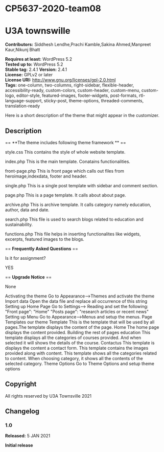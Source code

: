 # CP5637-2020-team08

	
  # U3A townswille

**Contributors:** Siddhesh Lendhe,Prachi Kamble,Sakina Ahmed,Manpreet Kaur,Nikunj Bhatt 

**Requires at least:** WordPress 5.2  
**Tested up to:** WordPress 5.2  
**Stable tag:** 2.4.1 
**Version:** 2.4.1  
**License:** GPLv2 or later  
**License URI:** http://www.gnu.org/licenses/gpl-2.0.html  
**Tags:** one-column, two-columns, right-sidebar, flexible-header, accessibility-ready, custom-colors, custom-header, custom-menu, custom-logo, editor-style, featured-images, footer-widgets, post-formats, rtl-language-support, sticky-post, theme-options, threaded-comments, translation-ready

Here is a short description of the theme that might appear in the customizer.

## Description

== **The theme includes following theme framework ** ==

style.css This contains the style of whole website template.

index.php This is the main template. Conatains functionalities.

front-page.php This is front page which calls out files from heroimage,indexdata, footer and header.

single.php This is a single post template with sidebar and comment section.

page.php This is a page template. It calls about about page.

archive.php This is archive template. It calls category namely education, author, data and date.

search.php This file is used to search blogs related to education and sustainability.

functions.php This file helps in inserting functionalites like widgets, excerpts, featured images to the blogs.

== **Frequently Asked Questions** ==

Is it for assignment? 

YES

== **Upgrade Notice** ==

None

Activating the theme
Go to Appearance-->Themes and activate the theme
Import data 
Open the data file and replace all occurrence of this string
Setting up Home Page
Go to Settings--> Reading and set the following:
"Front page": "Home"
"Posts page": "research articles or recent news"
Setting up Menu
Go to Appearance-->Menus and setup the menus.
Page Templates
our theme Template
This is the template that will be used by all pages.The template displays the content of the page. 
Home
The home page displays the content provided.
Building the rest of pages
education
This template displays all the categories of courses provided. And when selected it will shows the details of the course.
Contactus
This template is displays the content a contact form.
This template contains the images provided along with content.
This template shows all the categories related to content. When choosing category, it shows all the contents of the selected category.
Theme Options
Go to Theme Options and setup theme options
## Copyright

All rights reserved by U3A Townsville 2021


## Changelog

### 1.0
**Released:** 5 JAN 2021

**Initial release**
